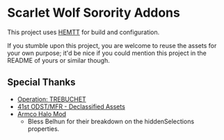 # Scarlet Wolf Sorority Addons

This project uses [HEMTT](https://brettmayson.github.io/HEMTT/) for build and configuration.

If you stumble upon this project, you are welcome to reuse the assets for your own purpose; it'd be nice if you could mention this project in the README of yours or similar though.

## Special Thanks

-  [Operation: TREBUCHET](https://steamcommunity.com/sharedfiles/filedetails/?id=769440155)
-  [41st ODST/MFR - Declassified Assets](https://steamcommunity.com/sharedfiles/filedetails/?id=1790880882)
-  [Armco Halo Mod](https://github.com/Belhun/Armco-Halo-Mod/)
   -  Bless Belhun for their breakdown on the hiddenSelections properties.
